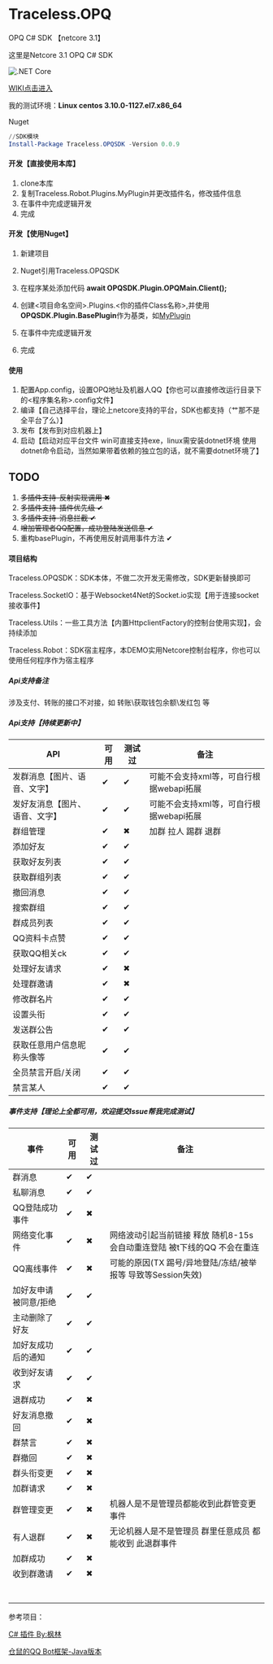 # Traceless.OPQ
OPQ C# SDK 【netcore 3.1】

这里是Netcore 3.1 OPQ C# SDK

![.NET Core](https://github.com/traceless0929/Traceless.OPQ/workflows/.NET%20Core/badge.svg)

[WIKI点击进入](https://github.com/OPQBOT/OPQ/wiki)

我的测试环境：**Linux centos 3.10.0-1127.el7.x86_64**



Nuget

```powershell
//SDK模块
Install-Package Traceless.OPQSDK -Version 0.0.9
```



#### 开发【直接使用本库】

1. clone本库
2. 复制Traceless.Robot.Plugins.MyPlugin并更改插件名，修改插件信息
3. 在事件中完成逻辑开发
4. 完成

#### 开发【使用Nuget】
1. 新建项目
2. Nuget引用Traceless.OPQSDK
3. 在程序某处添加代码  **await OPQSDK.Plugin.OPQMain.Client();**
4. 创建<项目命名空间>.Plugins.<你的插件Class名称>,并使用**OPQSDK.Plugin.BasePlugin**作为基类，如[MyPlugin](https://github.com/traceless0929/Traceless.OPQ/blob/master/Traceless.Robot/Plugins/MyPlugin.cs)

5. 在事件中完成逻辑开发

6. 完成

#### 使用

1. 配置App.config，设置OPQ地址及机器人QQ【你也可以直接修改运行目录下的<程序集名称>.config文件】
2. 编译【自己选择平台，理论上netcore支持的平台，SDK也都支持（艹那不是全平台了么）】
3. 发布【发布到对应机器上】
4. 启动【启动对应平台文件 win可直接支持exe，linux需安装dotnet环境 使用dotnet命令启动，当然如果带着依赖的独立包的话，就不需要dotnet环境了】

## TODO

1. ~~多插件支持-反射实现调用 ✖~~
2. ~~多插件支持-插件优先级 ✔~~
3. ~~多插件支持-消息拦截 ✔~~
4. ~~增加管理者QQ配置，成功登陆发送信息 ✔~~
5. 重构basePlugin，不再使用反射调用事件方法 ✔

#### 项目结构

Traceless.OPQSDK：SDK本体，不做二次开发无需修改，SDK更新替换即可

Traceless.SocketIO：基于Websocket4Net的Socket.io实现【用于连接socket接收事件】

Traceless.Utils：一些工具方法【内置HttpclientFactory的控制台使用实现】，会持续添加

Traceless.Robot：SDK宿主程序，本DEMO实用Netcore控制台程序，你也可以使用任何程序作为宿主程序



##### Api支持备注

涉及支付、转账的接口不对接，如 转账\获取钱包余额\发红包 等

##### Api支持【持续更新中】

| API                  | 可用 | 测试过 | 备注                                                         |
| --------------------- | ---- | ------ | ------------------------------------------------------------ |
| 发群消息【图片、语音、文字】                | ✔    | ✔      | 可能不会支持xml等，可自行根据webapi拓展 |
| 发好友消息【图片、语音、文字】                | ✔    | ✔      | 可能不会支持xml等，可自行根据webapi拓展 |
| 群组管理 | ✔ | ✖ | 加群 拉人 踢群 退群 |
| 添加好友 | ✔ | ✔ |                                                              |
| 获取好友列表 | ✔ | ✔ |                                                              |
| 获取群组列表 | ✔ | ✔ |                                                              |
| 撤回消息 | ✔ | ✔ |                                                              |
| 搜索群组 | ✔ | ✔ |                                                              |
| 群成员列表 | ✔ | ✔ | |
| QQ资料卡点赞 | ✔ | ✔ | |
| 获取QQ相关ck | ✔ | ✔ | |
| 处理好友请求 | ✔ | ✖ | |
| 处理群邀请 | ✔ | ✖ | |
| 修改群名片 | ✔ | ✔ |  |
| 设置头衔 | ✔ | ✔ | |
| 发送群公告 | ✔ | ✔ | |
| 获取任意用户信息昵称头像等 | ✔ | ✔ | |
| 全员禁言开启/关闭 | ✔ | ✔ | |
| 禁言某人 | ✔ | ✔ | |

##### 事件支持【理论上全都可用，欢迎提交Issue帮我完成测试】

| 事件                  | 可用 | 测试过 | 备注                                                         |
| --------------------- | ---- | ------ | ------------------------------------------------------------ |
| 群消息                | ✔    | ✔      |                                                              |
| 私聊消息              | ✔    | ✔      |                                                              |
| QQ登陆成功事件        | ✔    | ✖      |                                                              |
| 网络变化事件          | ✔    | ✖      | 网络波动引起当前链接 释放 随机8-15s会自动重连登陆 被t下线的QQ 不会在重连 |
| QQ离线事件            | ✔    | ✖      | 可能的原因(TX 踢号/异地登陆/冻结/被举报等 导致等Session失效) |
| 加好友申请被同意/拒绝 | ✔    | ✔      |                                                              |
| 主动删除了好友        | ✔    | ✔      |                                                              |
| 加好友成功后的通知    | ✔    | ✔      |                                                              |
| 收到好友请求          | ✔    | ✔      |                                                              |
| 退群成功              | ✔    | ✖      |                                                              |
| 好友消息撤回          | ✔    | ✖      |                                                              |
| 群禁言                | ✔    | ✖      |                                                              |
| 群撤回                | ✔    | ✖      |                                                              |
| 群头衔变更            | ✔    | ✖      |                                                              |
| 加群请求              | ✔    | ✖      |                                                              |
| 群管理变更            | ✔    | ✖      | 机器人是不是管理员都能收到此群管变更事件                     |
| 有人退群              | ✔    | ✖      | 无论机器人是不是管理员 群里任意成员 都能收到 此退群事件      |
| 加群成功              | ✔    | ✖      |                                                              |
| 收到群邀请            | ✔    | ✖      |                                                              |
|                       |      |        |                                                              |
|                       |      |        |                                                              |
|                       |      |        |                                                              |
|                       |      |        |                                                              |
|                       |      |        |                                                              |
|                       |      |        |                                                              |
|                       |      |        |                                                              |


参考项目：

[C# 插件 By:枫林](https://github.com/fenglindubu/IOTQQ_Socket)

[仓鼠的QQ Bot框架-Java版本](https://github.com/MiniDay/HamsterBot-IOTQQ)
